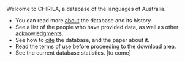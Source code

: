 

Welcome to CHIRILA, a database of the languages of Australia.

- You can read more [about](docs/about.md) the database and its history.
- See a list of the people who have provided data, as well as other [acknowledgments](docs/acknow.md).
- See how to [cite](cite.md) the database, and the paper about it.
- Read the [terms of use](terms.md) before proceeding to the download area.
- See the current database statistics. [to come]

<!--
**chirila/chirila** is a ✨ _special_ ✨ repository because its `README.md` (this file) appears on your GitHub profile.

Here are some ideas to get you started:

- 🔭 I’m currently working on ...
- 🌱 I’m currently learning ...
- 👯 I’m looking to collaborate on ...
- 🤔 I’m looking for help with ...
- 💬 Ask me about ...
- 📫 How to reach me: ...
- 😄 Pronouns: ...
- ⚡ Fun fact: ...
-->
